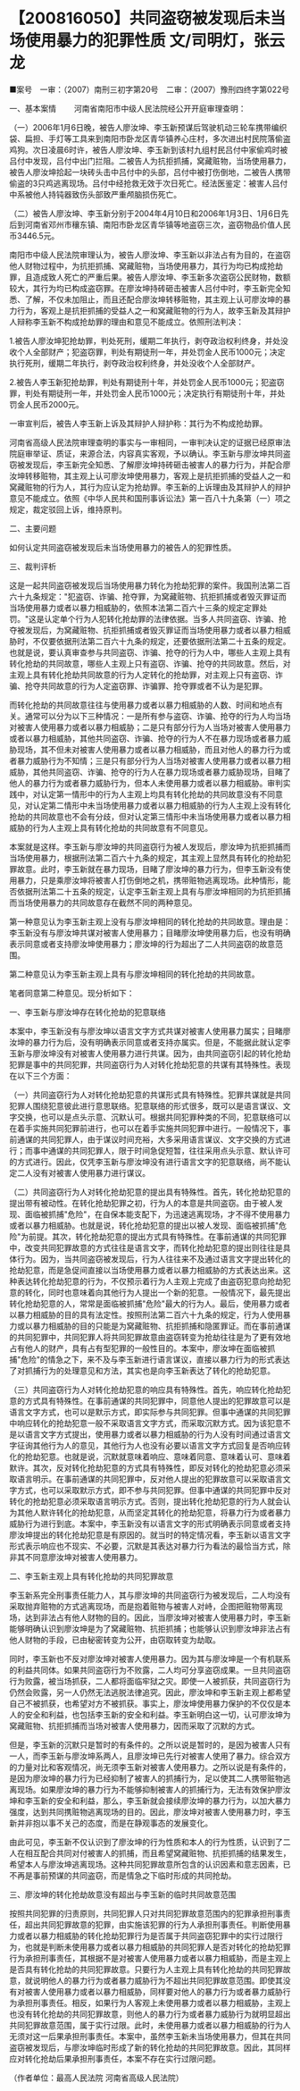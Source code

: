 # 【200816050】共同盗窃被发现后未当场使用暴力的犯罪性质 文/司明灯，张云龙

■案号　一审：（2007）南刑三初字第20号　二审：（2007）豫刑四终字第022号

一、基本案情 　　河南省南阳市中级人民法院经公开开庭审理查明：

（一）2006年1月6日晚，被告人廖汝坤、李玉新预谋后驾驶机动三轮车携带编织袋、扁担、手灯等工具来到南阳市卧龙区青华镇养心庄村，多次进出村民院落偷盗鸡狗。次日凌晨6时许，被告人廖汝坤、李玉新到该村九组村民吕付中家偷鸡时被吕付中发现，吕付中出门拦阻。二被告人为抗拒抓捕，窝藏赃物，当场使用暴力，被告人廖汝坤拾起一块砖头击中吕付中的头部，吕付中被打伤倒地，二被告人携带偷盗的3只鸡逃离现场。吕付中经抢救无效于次日死亡。经法医鉴定：被害人吕付中系被他人持钝器致伤头部致严重颅脑损伤死亡。

（二）被告人廖汝坤、李玉新分别于2004年4月10日和2006年1月3日、1月6日先后到河南省邓州市穰东镇、南阳市卧龙区青华镇等地盗窃三次，盗窃物品价值人民币3446.5元。

南阳市中级人民法院审理认为，被告人廖汝坤、李玉新以非法占有为目的，在盗窃他人财物过程中，为抗拒抓捕、窝藏赃物，当场使用暴力，其行为均已构成抢劫罪，且造成致人死亡的严重后果。被告人廖汝坤、李玉新多次盗窃公民财物，数额较大，其行为均已构成盗窃罪。在廖汝坤持砖砸击被害人吕付中时，李玉新完全知悉、了解，不仅未加阻止，而且还配合廖汝坤转移赃物，其主观上认可廖汝坤的暴力行为，客观上是抗拒抓捕的受益人之一和窝藏赃物的行为人，故李玉新及其辩护人辩称李玉新不构成抢劫罪的理由和意见不能成立。依照刑法判决：

1.被告人廖汝坤犯抢劫罪，判处死刑，缓期二年执行，剥夺政治权利终身，并处没收个人全部财产；犯盗窃罪，判处有期徒刑一年，并处罚金人民币1000元；决定执行死刑，缓期二年执行，剥夺政治权利终身，并处没收个人全部财产。

2.被告人李玉新犯抢劫罪，判处有期徒刑十年，并处罚金人民币1000元；犯盗窃罪，判处有期徒刑一年，并处罚金人民币1000元；决定执行有期徒刑十年，并处罚金人民币2000元。

一审宣判后，被告人李玉新上诉及其辩护人辩护称：其行为不构成抢劫罪。

河南省高级人民法院审理查明的事实与一审相同，一审判决认定的证据已经原审法院庭审举证、质证，来源合法，内容真实客观，予以确认。李玉新与廖汝坤共同盗窃被发现后，李玉新完全知悉、了解廖汝坤持砖砸击被害人的暴力行为，并配合廖汝坤转移赃物，其主观上认可廖汝坤使用暴力，客观上是抗拒抓捕的受益人之一和窝藏赃物的行为人，其行为应认定为抢劫罪。李玉新的上诉理由及其辩护人的辩护意见不能成立。依照《中华人民共和国刑事诉讼法》第一百八十九条第（一）项之规定，裁定驳回上诉，维持原判。

二、主要问题

如何认定共同盗窃被发现后未当场使用暴力的被告人的犯罪性质。

三、裁判评析

这是一起共同盗窃被发现后当场使用暴力转化为抢劫犯罪的案件。我国刑法第二百六十九条规定："犯盗窃、诈骗、抢夺罪，为窝藏赃物、抗拒抓捕或者毁灭罪证而当场使用暴力或者以暴力相威胁的，依照本法第二百六十三条的规定定罪处罚。"这是认定单个行为人犯转化抢劫罪的法律依据。当多人共同盗窃、诈骗、抢夺被发现后，为窝藏赃物、抗拒抓捕或者毁灭罪证而当场使用暴力或者以暴力相威胁时，不仅要依据刑法第二百六十九条的规定，还要依据刑法第二十五条的规定。也就是说，要认真审查参与共同盗窃、诈骗、抢夺的行为人中，哪些人主观上具有转化抢劫的共同故意，哪些人主观上只有盗窃、诈骗、抢夺的共同故意。然后，对主观上具有转化抢劫共同故意的行为人定转化的抢劫罪，对主观上只有盗窃、诈骗、抢夺共同故意的行为人定盗窃罪、诈骗罪、抢夺罪或者不认为是犯罪。

而转化抢劫的共同故意往往与使用暴力或者以暴力相威胁的人数、时间和地点有关。通常可以分为以下三种情况：一是所有参与盗窃、诈骗、抢夺的行为人均当场对被害人使用暴力或者以暴力相威胁；二是只有部分行为人当场对被害人使用暴力或者以暴力相威胁，其他共同盗窃、诈骗、抢夺的行为人不在暴力现场或者暴力威胁现场，其不但未对被害人使用暴力或者以暴力相威胁，而且对他人的暴力行为或者暴力威胁行为不知情；三是只有部分行为人当场对被害人使用暴力或者以暴力相威胁，其他共同盗窃、诈骗、抢夺的行为人在暴力现场或者暴力威胁现场，目睹了他人的暴力行为或者暴力威胁行为，但本人未使用暴力或者以暴力相威胁。审判实践中，对认定第一情形中的行为人主观上均具有转化抢劫的共同故意没有不同意见，对认定第二情形中未当场使用暴力或者以暴力相威胁的行为人主观上没有转化抢劫的共同故意也不会有分歧，但对认定第三情形中未当场使用暴力或者以暴力相威胁的行为人主观上具有转化抢劫的共同故意有不同意见。

本案就是这样。李玉新与廖汝坤的共同盗窃行为被人发现后，廖汝坤为抗拒抓捕而当场使用暴力，根据刑法第二百六十九条的规定，其主观上显然具有转化的抢劫犯罪故意。此时，李玉新就在暴力现场，目睹了廖汝坤的暴力行为，但李玉新没有使用暴力，只是乘廖汝坤将被害人打伤倒地之机，携带赃物逃离现场。此种情形，能否依据刑法第二十五条的规定，认定李玉新主观上具有与廖汝坤相同的为抗拒抓捕而当场使用暴力的共同故意存在截然不同的两种意见。

第一种意见认为李玉新主观上没有与廖汝坤相同的转化抢劫的共同故意。理由是：李玉新没有与廖汝坤共谋对被害人使用暴力；目睹廖汝坤使用暴力后，也没有明确表示同意或者支持廖汝坤使用暴力；廖汝坤的行为超出了二人共同盗窃的故意范围。

第二种意见认为李玉新主观上具有与廖汝坤相同的转化抢劫的共同故意。

笔者同意第二种意见。现分析如下：

一、李玉新与廖汝坤存在转化抢劫的犯意联络

本案中，李玉新没有与廖汝坤以语言文字方式共谋对被害人使用暴力属实；目睹廖汝坤的暴力行为后，没有明确表示同意或者支持亦属实。但是，不能据此就认定李玉新与廖汝坤没有对被害人使用暴力进行共谋。因为，由共同盗窃引起的转化抢劫犯罪是事中的共同犯罪，共同盗窃行为人对转化抢劫犯意的共谋有其特殊性。表现在以下三个方面：

（一）共同盗窃行为人对转化抢劫犯意的共谋形式具有特殊性。犯罪共谋就是共同犯罪人围绕犯意彼此进行意思联络。犯意联络的形式很多，既可以是语言谋议、文字交换，也可以是点头示意、沉默认可。根据共同犯罪种类的不同，犯意联络可以在着手实施共同犯罪前进行，也可以在着手实施共同犯罪中进行。一般情况下，事前通谋的共同犯罪人，由于谋议时间充裕，大多采用语言谋议、文字交换的方式进行；而事中通谋的共同犯罪人，限于时间急促短暂，往往采用点头示意、默认许可的方式进行。因此，仅凭李玉新与廖汝坤没有进行语言文字的犯意联络，尚不能认定二人没有对被害人使用暴力进行谋议。

（二）共同盗窃行为人对转化抢劫犯意的提出具有特殊性。首先，转化抢劫犯意的提出带有被动性。在转化抢劫犯罪之初，行为人的本意是共同盗窃。由于被人发现、面临被抓捕"危险"，在自保本能支配下，为迅速逃离现场，才不得不使用暴力或者以暴力相威胁。也就是说，转化抢劫犯意的提出以被人发现、面临被抓捕"危险"为前提。其次，转化抢劫犯意的提出方式具有特殊性。在事前通谋的共同犯罪中，改变共同犯罪故意的方式往往是语言文字，而转化抢劫犯意的提出则往往是具体行为。因为，当共同盗窃被发现后，行为人往往来不及通过语言文字提出转化的抢劫犯意，而是急促间直接以当场使用暴力或者以暴力相威胁的方式表达出来。这种表达转化抢劫犯意的行为，不仅预示着行为人主观上完成了由盗窃犯意向抢劫犯意的转化，同时也意味着向其他行为人提出一个新的犯意。一般情况下，最先提出转化抢劫犯意的人，常常是面临被抓捕"危险"最大的行为人。最后，使用暴力或者以暴力相威胁的目的具有法定性。按照刑法第二百六十九条的规定，行为人使用暴力或以暴力相威胁的目的只能是为窝藏赃物、抗拒抓捕和隐匿罪证。而在事前通谋的共同犯罪中，共同犯罪人将共同犯罪故意由盗窃转变为抢劫往往是为了更有效地占有他人的财产，具有占有型犯罪的一般性目的。本案中，廖汝坤在面临被抓捕"危险"的情急之下，来不及与李玉新进行语言谋议，直接以暴力行为的形式表达了对抓捕行为的处理意见和方法，其实也是向李玉新表达了转化的抢劫犯意。

（三）共同盗窃行为人对转化抢劫犯意的响应具有特殊性。首先，响应转化抢劫犯意的方式具有特殊性。在事前通谋的共同犯罪中，同意他人提出的犯罪故意可以是语言文字方式，也可以是默示方式，即实际参与共同犯罪。但事中通谋的共同犯罪中响应转化的抢劫犯意一般不采取语言文字方式，而采取沉默方式。因为该犯意不是以语言文字方式提出，使用暴力或者以暴力相威胁的行为人没有时间通过语言文字征询其他行为人的意见，其他行为人也没有必要以语言文字方式回复是否响应转化的抢劫犯意。也就是说，沉默就意味着响应、意味着同意、意味着认可、意味着默许。其次，反对转化抢劫犯意的方式具有特殊性，即反对转化的抢劫犯意必须采取语言明示。在事前通谋的共同犯罪中，反对他人提出的犯罪故意可以采取语言文字方式，也可以采取默示方式，即不参与共同犯罪。但事中通谋的共同犯罪中反对转化的抢劫犯意必须采取语言明示方式。否则，提出转化抢劫犯意的行为人就会认为其他人默许转化的抢劫犯意，从而坚定其转化的抢劫犯意，将暴力行为或者暴力威胁行为进行到底。本案中，李玉新没有以语言文字的形式明确表示同意或者支持廖汝坤提出的转化抢劫犯意是有原因的。就当时的特定情况看，李玉新以语言文字形式表示响应也不现实、不必要，沉默是其表达对暴力行为看法的最恰当方式，除非其不同意廖汝坤对被害人使用暴力。

二、李玉新主观上具有转化抢劫的共同犯罪故意

李玉新系完全刑事责任能力人，其与廖汝坤的共同盗窃行为被发现后，二人均没有采取抛弃赃物的方式逃离现场，而是抱着赃物与被害人对峙，企图把赃物带离现场，达到非法占有他人财物的目的。因此，当廖汝坤对被害人使用暴力时，李玉新能够明确认识到廖汝坤是为了窝藏赃物、抗拒抓捕；也能够认识到廖汝坤非法占有他人财物的手段，已由秘密转变为公开，由窃取转变为劫取。

同时，李玉新也不反对廖汝坤对被害人使用暴力。因为其与廖汝坤是一个有机联系的利益共同体。如果共同盗窃行为不败露，二人均可分享盗窃成果。一旦共同盗窃行为败露，被当场抓获，二人都将面临牢狱之灾。即使一人被抓获，共同盗窃行为仍然会败露，另一人仍然无法逃脱法律追究。因此，廖汝坤和李玉新主观上都希望自己不被抓获，也希望对方不被抓获。事实上，廖汝坤使用暴力保护的不仅仅是本人的安全和利益，也包括李玉新的安全和利益。李玉新明白这一切，认可廖汝坤为窝藏赃物、抗拒抓捕而当场对被害人使用暴力，因而采取了沉默的方式。

但是，李玉新的沉默只是暂时的有条件的。之所以说是暂时的，是因为被害人只有一人，而李玉新与廖汝坤系两人，且廖汝坤已先行对被害人使用了暴力。综合双方的力量对比和客观情况，尚无须李玉新对被害人使用暴力。之所以说是有条件的，是因为廖汝坤的暴力行为已经抑制了被害人的抓捕行为，足以使其二人携带赃物逃离现场。如果廖汝坤的暴力行为不能够抑制被害人的抓捕行为，无法有效保护廖汝坤和李玉新的安全和利益，那么，李玉新就会接续廖汝坤的暴力行为，以加大暴力强度，达到共同携赃物逃离现场的目的。因此，廖汝坤对被害人使用暴力时，李玉新并非抱以事不关己的态度，而是在静观事态的发展变化。

由此可见，李玉新不仅认识到了廖汝坤的行为性质和本人的行为性质，认识到了二人在相互配合共同对付被害人的抓捕，而且希望窝藏赃物、抗拒抓捕的结果发生，希望本人与廖汝坤逃离现场。这种共同犯罪故意所包含的认识因素和意志因素，已不再是事前预谋的共同盗窃，而是情急之下临时形成的共同抢劫。

三、廖汝坤的转化抢劫故意没有超出与李玉新的临时共同故意范围

按照共同犯罪的归责原则，共同犯罪人只对共同犯罪故意范围内的犯罪承担刑事责任，超出共同犯罪故意的犯罪，由实施该犯罪的行为人承担刑事责任。判断使用暴力或者以暴力相威胁的转化抢劫犯罪行为是否属于共同盗窃犯罪中的实行过限行为，也就是判断未使用暴力或者以暴力相威胁的共同犯罪人是否对转化的抢劫犯罪行为承担刑事责任，其根据不是对被害人使用暴力或者以暴力相威胁，而是主观上是否具有转化抢劫的共同犯罪故意。只要行为人主观上具有转化抢劫的共同犯罪故意，就说明他人的暴力行为或者暴力威胁行为不超出共同犯罪故意范围。即使其没有对被害人使用暴力或者以暴力相威胁，同样要对他人的暴力行为或者暴力威胁行为承担刑事责任。相反，如果行为人客观上未使用暴力或者以暴力相威胁，主观上也没有转化抢劫的共同犯罪故意，则他人的暴力行为或者暴力威胁行为就明显超出共同犯罪故意范围，属于实行过限。此时，未使用暴力或者以暴力相威胁的行为人无须对这一后果承担刑事责任。本案中，虽然李玉新未当场使用暴力，但其在共同盗窃被发现后，与廖汝坤临时形成了新的转化抢劫的共同犯罪故意。因此，其同样应对转化抢劫后果承担刑事责任，本案不存在实行过限问题。

（作者单位：最高人民法院 河南省高级人民法院）